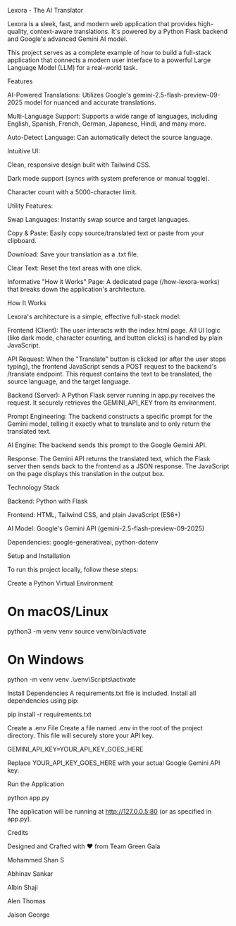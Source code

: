 Lexora - The AI Translator

Lexora is a sleek, fast, and modern web application that provides high-quality, context-aware translations. It's powered by a Python Flask backend and Google's advanced Gemini AI model.

This project serves as a complete example of how to build a full-stack application that connects a modern user interface to a powerful Large Language Model (LLM) for a real-world task.

Features

AI-Powered Translations: Utilizes Google's gemini-2.5-flash-preview-09-2025 model for nuanced and accurate translations.

Multi-Language Support: Supports a wide range of languages, including English, Spanish, French, German, Japanese, Hindi, and many more.

Auto-Detect Language: Can automatically detect the source language.

Intuitive UI:

Clean, responsive design built with Tailwind CSS.

Dark mode support (syncs with system preference or manual toggle).

Character count with a 5000-character limit.

Utility Features:

Swap Languages: Instantly swap source and target languages.

Copy & Paste: Easily copy source/translated text or paste from your clipboard.

Download: Save your translation as a .txt file.

Clear Text: Reset the text areas with one click.

Informative "How it Works" Page: A dedicated page (/how-lexora-works) that breaks down the application's architecture.

How It Works

Lexora's architecture is a simple, effective full-stack model:

Frontend (Client): The user interacts with the index.html page. All UI logic (like dark mode, character counting, and button clicks) is handled by plain JavaScript.

API Request: When the "Translate" button is clicked (or after the user stops typing), the frontend JavaScript sends a POST request to the backend's /translate endpoint. This request contains the text to be translated, the source language, and the target language.

Backend (Server): A Python Flask server running in app.py receives the request. It securely retrieves the GEMINI_API_KEY from its environment.

Prompt Engineering: The backend constructs a specific prompt for the Gemini model, telling it exactly what to translate and to only return the translated text.

AI Engine: The backend sends this prompt to the Google Gemini API.

Response: The Gemini API returns the translated text, which the Flask server then sends back to the frontend as a JSON response. The JavaScript on the page displays this translation in the output box.

Technology Stack

Backend: Python with Flask

Frontend: HTML, Tailwind CSS, and plain JavaScript (ES6+)

AI Model: Google's Gemini API (gemini-2.5-flash-preview-09-2025)

Dependencies: google-generativeai, python-dotenv

Setup and Installation

To run this project locally, follow these steps:

Create a Python Virtual Environment

# On macOS/Linux
python3 -m venv venv
source venv/bin/activate

# On Windows
python -m venv venv
.\venv\Scripts\activate


Install Dependencies
A requirements.txt file is included. Install all dependencies using pip:

pip install -r requirements.txt


Create a .env File
Create a file named .env in the root of the project directory. This file will securely store your API key.

GEMINI_API_KEY=YOUR_API_KEY_GOES_HERE


Replace YOUR_API_KEY_GOES_HERE with your actual Google Gemini API key.

Run the Application

python app.py


The application will be running at http://127.0.0.5:80 (or as specified in app.py).

Credits

Designed and Crafted with ❤️ from Team Green Gala

Mohammed Shan S

Abhinav Sankar

Albin Shaji

Alen Thomas

Jaison George
